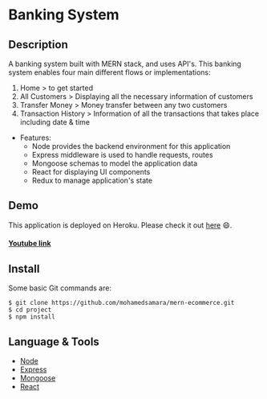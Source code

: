 # Banking System 

## Description
A banking system built with MERN stack, and uses API's. This banking system enables four main different flows or implementations:
1. Home > to get started
2. All Customers > Displaying all the necessary information of customers 
3. Transfer Money > Money transfer between any two customers
4. Transaction History > Information of all the transactions that takes place including date & time 

* Features:
  * Node provides the backend environment for this application
  * Express middleware is used to handle requests, routes
  * Mongoose schemas to model the application data
  * React for displaying UI components
  * Redux to manage application's state

## Demo
This application is deployed on Heroku. Please check it out [here](https://kashish-banking-system.herokuapp.com/ "here title") 😄.
#### [Youtube link](https://youtu.be/-mIVkJUJ4yM "Youtube link") 
## Install
Some basic Git commands are:
```
$ git clone https://github.com/mohamedsamara/mern-ecommerce.git
$ cd project
$ npm install
```
## Language & Tools
* [Node](https://nodejs.org/en/ "Node title")
* [Express](https://expressjs.com/ "Express title")
* [Mongoose](https://mongoosejs.com/ "Mongoose title")
* [React](https://reactjs.org/ "React title")
